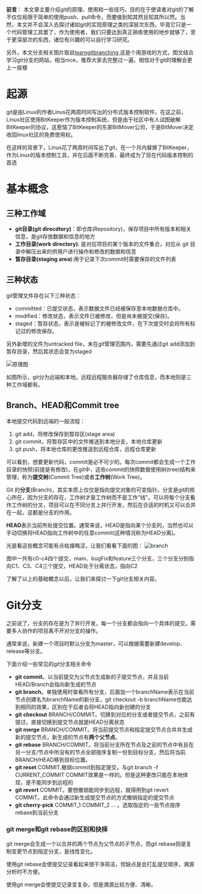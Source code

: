 **前言**：
本文章主要介绍git的原理、使用和一些技巧，目的在于使读者对git的了解不仅仅局限于简单的使用push、pull命令，而要做到知其然且知其所以然。当然，本文并不会深入去探讨诸如git的实现原理之类的深层次东西，毕竟它只是一个代码管理工具罢了，作为使用者，我们只要达到真正熟练使用的地步就够了，至于更深层次的东西，诸位有兴趣的可以自行学习研究。

另外，本文分支相关图片取自[learngitbranching](https://learngitbranching.js.org/?locale=zh_CN),这是个用游戏的方式，图文结合学习git分支的网站，相当nice，推荐大家去完整过一遍，相信对于git的理解会更上一层楼
# 起源
git是由Linux的作者Linus花两周时间写出的分布式版本控制软件。在这之前，Linux社区使用BitKeeper作为版本控制系统，但是由于社区中有人试图破解BitKeeper的协议，这惹恼了BitKeeper的东家BitMover公司，于是BitMover决定收回linux社区的免费使用权。

在这样的背景下，Linus花了两周时间写出了git，在一个月内替换了BitKeeper，作为Linux的版本控制工具，并在后面不断完善，最终成为了现在代码版本控制的首选

# 基本概念
## 三种工作域
- **git目录(git direcdtory)**：即仓库(Repository)，保存项目中所有版本和相关信息，是git存放数据和信息的地方
- **工作目录(work directory)**: 是对应项目的某个版本的文件集合，对应从 git 目录中解压出来的供用户进行操作和修改的数据和信息
- **暂存目录(staging area)**:用于记录下次commit时需要保存的文件列表
## 三种状态
git管理文件存在以下三种状态：
- committed：已提交状态，表示数据文件已经被保存至本地数据仓库中。
- modified：修改状态，表示文件已被修改，但是尚未被提交(保存)。
- staged：暂存状态，表示是被标记了的被修改文件，在下次提交时会将所有标记过的修改保存。

另外新增的文件为untracked file，未在git管理范围内，需要先通过git add添加到暂存目录，然后其状态会变为staged

![原理图](https://img-blog.csdn.net/20140417104150109)

如图所示，git分为远端和本地。远程远程服务器存储了仓库信息，而本地则是三种工作域都有。
## Branch、HEAD和Commit tree
本地提交代码到远端的一般流程：
1. git add，将修改保存到暂存区(stage area)
2. git commit，将暂存区中的文件推送到本地分支，本地仓库更新
3. git push，将本地仓库的更改推送到远程仓库，远程仓库更新

可以看到，想要更新代码，commit是必不可少的。每次commit都会生成一个工作目录的快照(前提是有修改)，在git中，这些commit的快照数据使用树(tree)结构来管理，称为**提交树**(Commit Tree)或者**工作树**(Work Tree)。

Git 的**分支**(Branch)，其实本质上仅仅是指向提交对象的可变指针。分支是git的核心所在，因为分支的存在，工作树才是工作树而不是工作"线"。可以将每个分支看作工作树的分叉，项目可以在不同分支上并行开发，然后在合适的时机又可以合并在一起，这都是分支的作用。

**HEAD**表示当前所处提交位置。通常来说，HEAD是指向某个分支的，当然也可以手动切换将HEAD指向工作树中的任意commit(这种情况称为HEAD分离)。

光是看这些概念可能有点枯燥晦涩，让我们看看下面的图：
![branch](http://note.youdao.com/noteshare?id=6091bc11563a98bd1b2e82d866a05580&sub=5EC7199DE5994345AA0B54BC7EFADDE5)

图中一共有c0-c4四个提交，main、bugFix和feature三个分支，三个分支分别指向C1、C3、C4三个提交，HEAD处于分离状态，指向C2

了解了以上的基础概念以后，让我们来探讨一下git分支相关内容。

# Git分支
之前说了，分支的存在是为了并行开发，每一个分支都会指向一个具体的提交。需要多人协作的项目离不开对分支的操作。

通常来说，新建一个项目时默认分支为master，可以根据需要新建develop、release等分支。

下面介绍一些常见的git分支相关命令
- **git commit**。以当前提交为父节点生成新的子提交节点，并且当前HEAD/Branch会指向新生成的节点
- **git branch**。单独使用时查看所有分支，后面加一个branchName表示在当前节点创建名为branchName的新分支，git checkout -b branchName也能达到相同的效果，区别在于后者会将HEAD指向新创建的分支
- **git checkout** BRANCH/COMMIT。切换到对应的分支或者提交节点，之前有提过，直接切换到提交节点就是HEAD分离状态
- **git merge** BRANCH/COMMIT。将当前提交节点和指定提交节点合并并生成新的提交节点，新生成的节点有**两个父节点**。
- **git rebase** BRANCH/COMMIT。将当前分支所在节点及之前的节点中有且在另一分支/节点中所没有的节点全部按序复制一份到目标分支，然后将当前BRANCH/HEAD移到目标位置。
- **git reset** COMMIT.撤销commit到指定提交，与git branch -f CURRENT_COMMIT COMMIT效果是一样的。但是这种更改只能在本地体现，是不能同步到远程的
- **git revert** COMMIT。要想撤销能同步到远程，就得用到git revert COMMIT。此命令会通过新生成提交节点的方式撤销指定的提交节点
- **git cherry-pick** COMMIT_1 COMMIT_2 ... 。选取指定的一些节点按序rebase到当前分支
### git merge和git rebase的区别和抉择
git merge会生成一个以合并的两个节点为父节点的子节点，而git rebase则是复制变更节点到指定分支，是线性变化。

使用git rebase会使提交记录看起来很干净简洁，但缺点是会打乱提交顺序，溯源分析时不方便。

使用git merge会使提交记录变复杂，但是溯源比较方便、清晰。